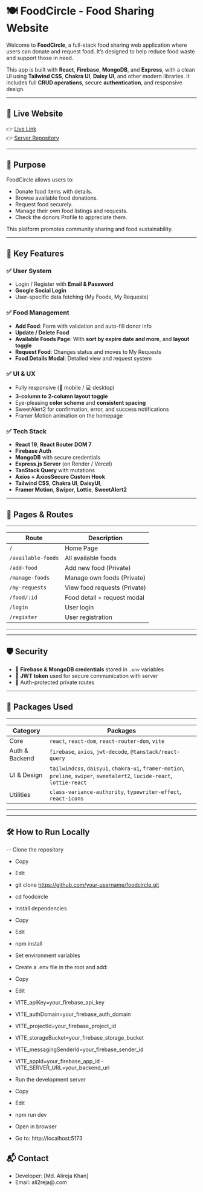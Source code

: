 # 🍽️ FoodCircle - Food Sharing Website

Welcome to **FoodCircle**, a full-stack food sharing web application where users can donate and request food. It’s designed to help reduce food waste and support those in need.

This app is built with **React**, **Firebase**, **MongoDB**, and **Express**, with a clean UI using **Tailwind CSS**, **Chakra UI**, **Daisy UI**, and other modern libraries. It includes full **CRUD operations**, secure **authentication**, and responsive design.

---

## 🔗 Live Website

👉 [Live Link](https://utter-waste.surge.sh/)    
👉 [Server Repository](https://github.com/Programming-Hero-Web-Course4/b11a11-server-side-Alireja-khan)

---

## 🎯 Purpose

FoodCircle allows users to:
- Donate food items with details.
- Browse available food donations.
- Request food securely.
- Manage their own food listings and requests.
- Check the donors Profile to appreciate them.

This platform promotes community sharing and food sustainability.

---

## 🚀 Key Features

### ✅ User System
- Login / Register with **Email & Password**
- **Google Social Login**
- User-specific data fetching (My Foods, My Requests)

### ✅ Food Management
- **Add Food**: Form with validation and auto-fill donor info
- **Update / Delete Food**
- **Available Foods Page**: With **sort by expire date and more**, and **layout toggle**
- **Request Food**: Changes status and moves to My Requests
- **Food Details Modal**: Detailed view and request system

### ✅ UI & UX
- Fully responsive (📱 mobile / 💻 desktop)
- **3-column to 2-column layout toggle**
- Eye-pleasing **color scheme** and **consistent spacing**
- SweetAlert2 for confirmation, error, and success notifications
- Framer Motion animation on the homepage

### ✅ Tech Stack
- **React 19**, **React Router DOM 7**
- **Firebase Auth**
- **MongoDB** with secure credentials
- **Express.js Server** (on Render / Vercel)
- **TanStack Query** with mutations
- **Axios + AxiosSecure Custom Hook**
- **Tailwind CSS**, **Chakra UI**, **DaisyUI**,
- **Framer Motion**, **Swiper**, **Lottie**, **SweetAlert2**

---

## 🧪 Pages & Routes

---------------------------------------------------------
| Route              | Description                      |
|--------------------|----------------------------------|
| `/`                | Home Page                        |
| `/available-foods` | All available foods              |
| `/add-food`        | Add new food (Private)           |
| `/manage-foods`    | Manage own foods (Private)       |
| `/my-requests`     | View food requests (Private)     |
| `/food/:id`        | Food detail + request modal      |
| `/login`           | User login                       |
| `/register`        | User registration                |
---------------------------------------------------------
---

## 🛡️ Security

- 🔐 **Firebase & MongoDB credentials** stored in `.env` variables
- 🔐 **JWT token** used for secure communication with server
- 🔐 Auth-protected private routes

---

## 🧩 Packages Used

-------------------------------------------------------------------------------------------------------------------------------------------------
| Category         | Packages                                                                                                                   |
|------------------|----------------------------------------------------------------------------------------------------------------------------|
| Core             | `react`, `react-dom`, `react-router-dom`, `vite`                                                                           |
| Auth & Backend   | `firebase`, `axios`, `jwt-decode`, `@tanstack/react-query`                                                                 |
| UI & Design      | `tailwindcss`, `daisyui`, `chakra-ui`, `framer-motion`, `preline`, `swiper`, `sweetalert2`, `lucide-react`, `lottie-react` |
| Utilities        | `class-variance-authority`, `typewriter-effect`, `react-icons`                                                             |
-------------------------------------------------------------------------------------------------------------------------------------------------
---

## 🛠 How to Run Locally
-- Clone the repository

- Copy
- Edit
- git clone https://github.com/your-username/foodcircle.git
- cd foodcircle
- Install dependencies

- Copy
- Edit
- npm install
- Set environment variables
- Create a .env file in the root and add:

- Copy
- Edit
- VITE_apiKey=your_firebase_api_key
- VITE_authDomain=your_firebase_auth_domain
- VITE_projectId=your_firebase_project_id
- VITE_storageBucket=your_firebase_storage_bucket
- VITE_messagingSenderId=your_firebase_sender_id
- VITE_appId=your_firebase_app_id
-VITE_SERVER_URL=your_backend_url
- Run the development server

- Copy
- Edit
- npm run dev
- Open in browser
- Go to: http://localhost:5173

## 📬 Contact
- Developer: [Md. Alireja Khan]
- Email: ali2reja@.com

